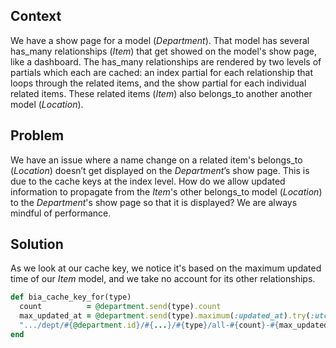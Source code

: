Context
-------

We have a show page for a model (*Department*). That model has several has_many relationships (*Item*) that get showed on the model's show page,
like a dashboard. The has_many relationships are rendered by two levels of partials which each are cached: an index
partial for each relationship that loops through the related items, and the show partial for each individual related items.
These related items (*Item*) also belongs_to another another model (*Location*).

Problem
-------

We have an issue where a name change on a related item's belongs_to (*Location*) doesn’t get displayed on the *Department*’s show page.
This is due to the cache keys at the index level. How do we allow updated information to propagate from the *Item*'s other belongs_to
model (*Location*) to the *Department*'s show page so that it is displayed? We are always mindful of performance.

Solution
--------

As we look at our cache key, we notice it's based on the maximum updated time of our *Item* model, and we take no account for its other
relationships.

```ruby
def bia_cache_key_for(type)
  count          = @department.send(type).count
  max_updated_at = @department.send(type).maximum(:updated_at).try(:utc).try(:to_s, :number)
  ".../dept/#{@department.id}/#{...}/#{type}/all-#{count}-#{max_updated_at}"
end
